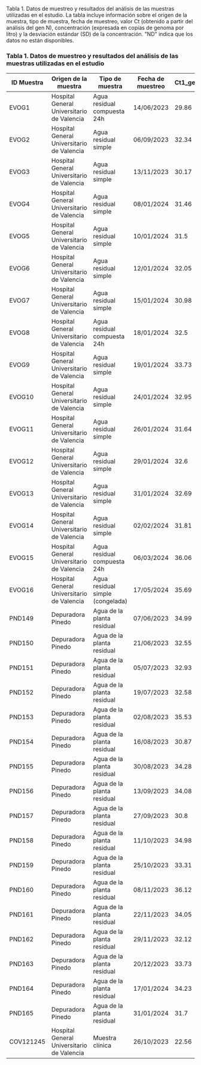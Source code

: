 Tabla 1. Datos de muestreo y resultados del análisis de las muestras utilizadas en el estudio. La tabla incluye información sobre el origen de la muestra, tipo de muestra, fecha de muestreo, valor Ct (obtenido a partir del análisis del gen N), concentración (expresada en copias de genoma por litro) y la desviación estándar (SD) de la concentración. "ND" indica que los datos no están disponibles.

### Tabla 1. Datos de muestreo y resultados del análisis de las muestras utilizadas en el estudio

| ID Muestra | Origen de la muestra                        | Tipo de muestra                     | Fecha de muestreo | Ct1_gen_N1 | Ct2_gen_N1 | Concentración (gc/L) | SD         |
|------------|---------------------------------------------|-------------------------------------|-------------------|------------|------------|----------------------|------------|
| EVOG1      | Hospital General Universitario de Valencia  | Agua residual compuesta 24h         | 14/06/2023        | 29.86      | 30.23      | 1.13E+06             | 2.77E+05   |
| EVOG2      | Hospital General Universitario de Valencia  | Agua residual simple                | 06/09/2023        | 32.34      | 32.15      | 7.83E+05             | 2.22E+05   |
| EVOG3      | Hospital General Universitario de Valencia  | Agua residual simple                | 13/11/2023        | 30.17      | 29.57      | 1.33E+06             | 3.90E+05   |
| EVOG4      | Hospital General Universitario de Valencia  | Agua residual simple                | 08/01/2024        | 31.46      | ND         | 5.05E+05             | 1.08E+05   |
| EVOG5      | Hospital General Universitario de Valencia  | Agua residual simple                | 10/01/2024        | 31.5       | 31.82      | 4.69E+05             | 1.73E+05   |
| EVOG6      | Hospital General Universitario de Valencia  | Agua residual simple                | 12/01/2024        | 32.05      | 31.95      | 2.99E+05             | 4.96E+04   |
| EVOG7      | Hospital General Universitario de Valencia  | Agua residual simple                | 15/01/2024        | 30.98      | 30.85      | 5.25E+05             | 6.40E+04   |
| EVOG8      | Hospital General Universitario de Valencia  | Agua residual compuesta 24h         | 18/01/2024        | 32.5       | 32.08      | 2.58E+05             | 6.07E+04   |
| EVOG9      | Hospital General Universitario de Valencia  | Agua residual simple                | 19/01/2024        | 33.73      | 33.9       | 2.60E+05             | 4.29E+03   |
| EVOG10     | Hospital General Universitario de Valencia  | Agua residual simple                | 24/01/2024        | 32.95      | 32.89      | 2.24E+05             | 8.59E+04   |
| EVOG11     | Hospital General Universitario de Valencia  | Agua residual simple                | 26/01/2024        | 31.64      | 31.8       | 2.97E+05             | 2.97E+05   |
| EVOG12     | Hospital General Universitario de Valencia  | Agua residual simple                | 29/01/2024        | 32.6       | 32.52      | 3.09E+05             | 3.09E+05   |
| EVOG13     | Hospital General Universitario de Valencia  | Agua residual simple                | 31/01/2024        | 32.69      | 32.54      | 3.27E+05             | 1.59E+05   |
| EVOG14     | Hospital General Universitario de Valencia  | Agua residual simple                | 02/02/2024        | 31.81      | 31.84      | 3.25E+05             | 5.09E+04   |
| EVOG15     | Hospital General Universitario de Valencia  | Agua residual compuesta 24h         | 06/03/2024        | 36.06      | 37.11      | 1.49E+04             | 4.74E+03   |
| EVOG16     | Hospital General Universitario de Valencia  | Agua residual simple (congelada)    | 17/05/2024        | 35.69      | 36.06      | 2.22E+04             | 2.57E+03   |
| PND149     | Depuradora Pinedo                           | Agua de la planta residual          | 07/06/2023        | 34.99      | 35.76      | 3.11E+04             | 1.04E+04   |
| PND150     | Depuradora Pinedo                           | Agua de la planta residual          | 21/06/2023        | 32.55      | 32.09      | 2.08E+05             | 4.21E+04   |
| PND151     | Depuradora Pinedo                           | Agua de la planta residual          | 05/07/2023        | 32.93      | 32.81      | 1.46E+05             | 7.76E+03   |
| PND152     | Depuradora Pinedo                           | Agua de la planta residual          | 19/07/2023        | 32.58      | 32.78      | 1.64E+05             | 1.46E+04   |
| PND153     | Depuradora Pinedo                           | Agua de la planta residual          | 02/08/2023        | 35.53      | 35.58      | 2.70E+04             | 5.99E+02   |
| PND154     | Depuradora Pinedo                           | Agua de la planta residual          | 16/08/2023        | 30.87      | 29.25      | 1.49E+06             | 1.07E+06   |
| PND155     | Depuradora Pinedo                           | Agua de la planta residual          | 30/08/2023        | 34.28      | 33.28      | 8.63E+04             | 3.71E+04   |
| PND156     | Depuradora Pinedo                           | Agua de la planta residual          | 13/09/2023        | 34.08      | 34.02      | 6.94E+04             | 1.85E+03   |
| PND157     | Depuradora Pinedo                           | Agua de la planta residual          | 27/09/2023        | 30.8       | 30.91      | 5.16E+05             | 2.52E+04   |
| PND158     | Depuradora Pinedo                           | Agua de la planta residual          | 11/10/2023        | 34.98      | 35.54      | 3.30E+04             | 8.11E+03   |
| PND159     | Depuradora Pinedo                           | Agua de la planta residual          | 25/10/2023        | 33.31      | 32.87      | 1.28E+05             | 2.48E+04   |
| PND160     | Depuradora Pinedo                           | Agua de la planta residual          | 08/11/2023        | 36.12      | 36.16      | 1.87E+04             | 3.32E+02   |
| PND161     | Depuradora Pinedo                           | Agua de la planta residual          | 22/11/2023        | 34.05      | 34.34      | 6.36E+04             | 8.17E+03   |
| PND162     | Depuradora Pinedo                           | Agua de la planta residual          | 29/11/2023        | 32.12      | 32.49      | 2.09E+05             | 3.42E+04   |
| PND163     | Depuradora Pinedo                           | Agua de la planta residual          | 20/12/2023        | 33.73      | 33.7       | 8.56E+04             | 1.14E+03   |
| PND164     | Depuradora Pinedo                           | Agua de la planta residual          | 17/01/2024        | 34.23      | 33.76      | 7.26E+04             | 1.50E+04   |
| PND165     | Depuradora Pinedo                           | Agua de la planta residual          | 31/01/2024        | 31.7       | 31.67      | 3.06E+05             | 4.08E+03   |
| COV121245  | Hospital General Universitario de Valencia  | Muestra clínica                     | 26/10/2023        | 22.56      | ND         | ND                   | ND         |


